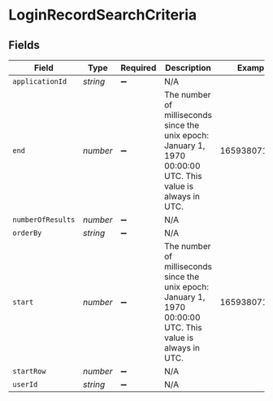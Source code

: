 # LoginRecordSearchCriteria


## Fields

| Field                                                                                                       | Type                                                                                                        | Required                                                                                                    | Description                                                                                                 | Example                                                                                                     |
| ----------------------------------------------------------------------------------------------------------- | ----------------------------------------------------------------------------------------------------------- | ----------------------------------------------------------------------------------------------------------- | ----------------------------------------------------------------------------------------------------------- | ----------------------------------------------------------------------------------------------------------- |
| `applicationId`                                                                                             | *string*                                                                                                    | :heavy_minus_sign:                                                                                          | N/A                                                                                                         |                                                                                                             |
| `end`                                                                                                       | *number*                                                                                                    | :heavy_minus_sign:                                                                                          | The number of milliseconds since the unix epoch: January 1, 1970 00:00:00 UTC. This value is always in UTC. | 1659380719000                                                                                               |
| `numberOfResults`                                                                                           | *number*                                                                                                    | :heavy_minus_sign:                                                                                          | N/A                                                                                                         |                                                                                                             |
| `orderBy`                                                                                                   | *string*                                                                                                    | :heavy_minus_sign:                                                                                          | N/A                                                                                                         |                                                                                                             |
| `start`                                                                                                     | *number*                                                                                                    | :heavy_minus_sign:                                                                                          | The number of milliseconds since the unix epoch: January 1, 1970 00:00:00 UTC. This value is always in UTC. | 1659380719000                                                                                               |
| `startRow`                                                                                                  | *number*                                                                                                    | :heavy_minus_sign:                                                                                          | N/A                                                                                                         |                                                                                                             |
| `userId`                                                                                                    | *string*                                                                                                    | :heavy_minus_sign:                                                                                          | N/A                                                                                                         |                                                                                                             |